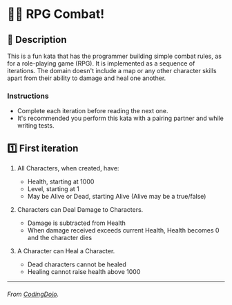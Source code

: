 # 👨‍💻 RPG Combat!  

## 🧾 Description

This is a fun kata that has the programmer building simple combat rules, as for a role-playing game (RPG). It is implemented as a sequence of iterations. The domain doesn't include a map or any other character skills apart from their ability to damage and heal one another.

### Instructions

- Complete each iteration before reading the next one.
- It's recommended you perform this kata with a pairing partner and while writing tests.

## 1️⃣ First iteration

1. All Characters, when created, have:
    - Health, starting at 1000
    - Level, starting at 1
    - May be Alive or Dead, starting Alive (Alive may be a true/false)

2. Characters can Deal Damage to Characters.
    - Damage is subtracted from Health
    - When damage received exceeds current Health, Health becomes 0 and the character dies

3. A Character can Heal a Character.

    - Dead characters cannot be healed
    - Healing cannot raise health above 1000

---

###### From [CodingDojo](https://codingdojo.org/kata/FizzBuzz/).